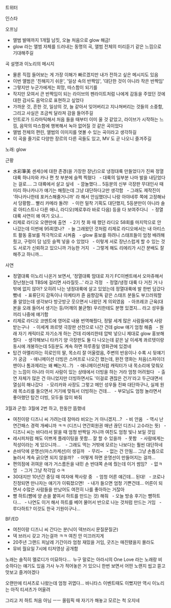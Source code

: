 

트위터





인스타

오프닝
- 앨범 발매까지 1개월 남짓, 오늘 처음으로 glow 해금!
- glow 라는 앨범 자체를 드러내는 동명의 곡, 앨범 전체의 미리듣기 같은 느낌으로 기대해주길

곡 설명과 이노리의 메시지
- 물론 직접 들어보는 게 가장 이해가 빠르겠지만 내가 전하고 싶은 메시지도 있음
- 이번 앨범은 '친해지기 쉬운', '일상 속의 반짝임', '대단한 것이 아니라 작은 반짝임' 
- 그렇지만 누군가에게는 희망, 따스함이 되기를
- 작지만 모여서 큰 반짝임이 되는 라이브의 펜라이트처럼 나에게 감동을 주었던 것에 대한 감사도 음악으로 표현하고 싶었다
- 가까운 것, 흔한 것, 일상의 것, 늘 같아서 잊어버리고 지나쳐버리는 것들의 소중함, 그리고 사실은 조금씩 달라져 감을 들어주길
- 인트로가 드라마틱해서 처음 들을 때부터 이미 울 것 같았고, 라이브가 시작하는 느낌, 음악의 따스함에 행복해서 녹아 없어질 것 같은 곡이었다
- 앨범 전체의 편린, 앨범의 이미지를 엿볼 수 있는 곡이라고 생각하길
- 이 곡을 줄기로 다양한 장르의 다른 곡들도 있고, MV 도 곧 나오니 즐겨주길

노래: glow

근황
- 水彩筆美 센세()에 대한 존경(을 가장한 장난)으로 냉정대륙 만들었다가 진짜 정열대륙 하나자와 카나 편 첫 부분에 슬쩍 찍혔다
  - 대륙의 일부분 나마 발을 내딛었다는 걸로.... 그 대륙에서 살고 싶네
  - 깜놀했다... 5등분의 신부 극장판 무대인사 때 미리 하나카나가 얘기는 해줬는데 그냥 대단하다고만 생각함
  - 그래도 제작진이 '하나카나한테 포커스해줄거니까' 라 해서 안심했더니 나랑 아야네루 쪽에 고정해놔서 당황함... 빨리 카메라 돌려!
  - 이런 밀착 기획도 대단했지, 5등분만이 아니라 솔로 아티스트나 다른 애니, 라디오(메로후라 바로 다음) 등을 다 보여주다니
  - 정열대륙 사연이 왜 여기 오냐...
- 리제로 라디오 오랜만에 출연
  - 2기 첫 화 때 했던 라디오 58회를 마지막으로 안 나갔는데 이번에 95회였나?
  - 늘 그래왔던 것처럼 리제로 라디오에서는 내 아티스트 활동 홍보를 적극적으로 시켜줌
  - glow 홍보를 하려니 스태프들이 엄청 배려해줬고, 구렁이 담 넘듯 슬쩍 넣을 수 있었다
  - 이렇게 서로 장난스럽게 할 수 있는 것도 서로가 신뢰하고 있으니까 가능한 거지
  - 그렇게 해도 리에리가 시간 분배도 잘 해주고 하니까...

사연
- 정열대륙 이노리 나온거 보면서, '정열대륙 맘대로 자기 FC이벤트에서 오마쥬해서 장난쳤는데 TBS에 걸리면 사라질듯...' 라고 걱정
  - 정열/냉정 대륙 다 거친 거 나밖에 없지 않아? 오히려 나는 냉정대륙에 살고 있었는데 정열대륙에 발 한번 담갔다 뺐네
  - 표류단지 감독이나 아케타카 쥰 음향감독 같은 스태프 분들도 부끄러워할 줄 알았는데 생각보다 방긋방긋 웃으면서 나왔던 게 의외였음
  - 아프레코 근육(대본을 오래 들어서 생기는 등/어깨의 불균형) 우리한테도 분명 있겠지... 라고 성우들끼리 나중에 얘기함
- 리제로 라디오 코멘트에 영어로 내용 번역해줬다, 정말 세계 많은 사람들에게 사랑받는구나
  - 이세계 콰르텟 극장판 선전으로 나간 건데 glow 얘기 엄청 해줌
  - 원래 자기 캐릭터로 자기소개 하는 건데 리에리한테 압박 넣으니 제대로 glow 홍보해줬다
  - 생각해보니 타카기 양 극장판도 둘 다 나오는데 같은 날 이세계 콰르텟이랑 동시에 개봉하는데 5등분도 계속 하면 하루종일 영화관에 있겠네
- 탑건 아멜리아는 히로인의 딸, 목소리 잘 어울렸음, 주변의 반응이나 수록 시 뒷얘기가 궁금
  - 애니메이션 더빙은 스머프로 나오긴 했는데, 완전 영화는 처음(스파이더맨이나 톰과제리는 왜 빼는지...?)
  - 애니메이션처럼 캐릭터가 내 목소리에 맞춰오는 느낌이 아니라 이미 사람이 있는 상태에서 더빙을 하는 거라 엄청 어려웠다
  - 출연 자체가 많은 건 아니었지만 더빙하면서도 '이걸로 괜찮은 건가'라고 두근대면서 열심히 해나갔다
  - 모리카와 사장도 그렇고 메인 성우들 진짜 대단하구나, 실제 원래 목소리를 들으면서 거기에 맞춰서 더빙하는 건데...
  - 부모님도 엄청 놀라면서 좋아했던 탑건 더빙, 모두들 많이 봐줘

3월과 군청: 3월에 2번 하고, 한동안 뜸했네
- 여친이랑 디즈니 씨 가려는데 장마라 비오는 거 아니겠지...?
  - 비 안옴
  - 역시 난 연간패스 경력 개쎄니까 ㅋㅋ (디즈니 연간회원권 매년 끊던 디즈니 고수라는 뜻)
  - 디즈니 씨는 바다라서 맑을 때 엄청 반짝일 거니까 여친도 엄청 빛나 보일 것임
- 레시피처럼 해도 이쁘게 플레이팅을 못함... 잘 할 수 있을까
  - 못함
  - 사람에게는 적성이라는 게 있으니까... 
  - 그래도 먹는 거밖에 모르는 나보다는 훨씬 대단하네
- 손바닥에 운명선(마스카케선)이 생길까
  - 무리~
  - 없는 건 안됨... 그냥 손톱으로 눌러서 계속 긁으면 되지 않을까?
  - 어떻게 하면 운명선이 만들어지는 걸까...
- 편의점에 귀여운 애가 거스름돈을 내민 손 반대쪽 손에 줬는데 이거 썸임?
  - 없ㅋ엉
  - 그거 그냥 착각임 ㅇㅋ
- 30대지만 10년간 중딩 때 여자애 짝사랑 중
  - 엄청 어른 얘긴데... 된대!
  - 코로나 진정되면 만나자는 얘기가 이뤄졌으면!
  - 내가 들으면 엄청 기쁜건데... 어른이 되면서 수많은 사람들을 만났어도 여전히 나를 좋아하는 거잖아
- 뺨 하트(뺨에 양 손을 붙여서 하트를 만드는 것) 해줘
  - 오늘 방송 후기는 뺨하트다...
  - 나연도 이거 해서 하트를 베어 물어서 반으로 나눈 것처럼 만드는 거임
  - 루다하트? 이것도 한국 기원이구나...

BF/ED
- 여친이랑 디즈니 씨 간다는 분(닉이 덱브러시 문질문질군)
- 덱 브러시 갖고 가는걸까 ㅋㅋ 여친 안 미끄러지게
- 20주년 그랜드 피날레 기간이라 엄청 재밌을 거임, 굿즈는 매진됐을지 몰라도
- 뮤비 월요일 7시에 티저영상 공개함

노래는 솔직히 멜로디가 미묘하다... 
누구 말로는 아라시의 One Love 라는 노래랑 비슷하다는 얘기도 있음
가사 누가 적어놓은 거 있으니 한번 보면서 어떤 노랜지 씹고 뜯고 맛보고 즐겨야겠다

오랜만에 티셔츠로 나왔는데 엄청 귀엽다... 바니타스 이벤트때도 이뻤지만 역시 이노리는 아직 티셔츠가 어울려

그리고 저 하트 처음 아님 ㅡㅡ 올림픽 때 자기가 해놓고 모르는 척 오지네




